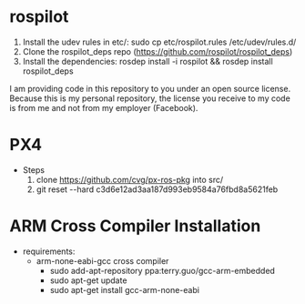rospilot
========

1. Install the udev rules in etc/: sudo cp etc/rospilot.rules /etc/udev/rules.d/
2. Clone the rospilot_deps repo (https://github.com/rospilot/rospilot_deps)
3. Install the dependencies: rosdep install -i rospilot && rosdep install rospilot_deps

I am providing code in this repository to you under an open source license. Because this is my personal repository, the license you receive to my code is from me and not from my employer (Facebook).

PX4
========
* Steps
  1. clone https://github.com/cvg/px-ros-pkg into src/
  2. git reset --hard c3d6e12ad3aa187d993eb9584a76fbd8a5621feb

ARM Cross Compiler Installation
=======
* requirements:
  * arm-none-eabi-gcc cross compiler
    * sudo add-apt-repository ppa:terry.guo/gcc-arm-embedded
    * sudo apt-get update
    * sudo apt-get install gcc-arm-none-eabi
